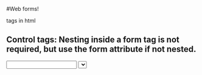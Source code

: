 #Web forms!
<form></form> tags in html

## Control tags: Nesting inside a form tag is not required, but use the form attribute if not nested.
<input>
<select>
<textarea>
<button>

## Textual types:
<input type="text">

## The types below provide some validation and on mobile display different keyboards.
<input type="email">
<input type="search">
<input type="password">
<input type="tel">
<input type="url">

## Additional types
<input type="color">
<input type="date">
<input type="file">
<input type="number">
<input type="range">

## Must belong to a group defined by the name attribute.
<input type="radio">

## Must have a unique name
<input type="checkbox">

## Nothing is displayed to user. Useful to pass info in to form submit.
<input type="hidden" name="secret" value="Something">

## Labeling:
<label>
    Name
  <input type="text">
</label>

### Connecting a label to an input: Add an id to the select wrapper if labeling
<label for="name">Name</label>
<input id="name" type="text">

## Select boxes:
Multiple attribute allows multi-select
<select name="someName" multiple>
  <option value="Banana">Banana</option>
  <option value="Cherry" selected>Cherry</option>
  <option value="Lemon" selected>Lemon</option>
</select>

## Buttons:
<button type="button">This an anonymous button</button>
<button type="submit">This a submit button</button>
<button type="reset">This a reset button</button>

## Common Attributes:
autocapitalize
autocomplete
autofocus // The default control when a page loads
checked
disabled
inputmode // Used to provide a hit to the browser for keyboard to display
maxlength
minlength
multiple // Used for multi-select
name
placeholder
pattern // A regular expression to match
required
readonly
size // Size default in pixels or if a text type control then characters
spellcheck
tabindex
value

## Form validation
Special pseudo classes called :invalid and :valid will allow you to stylize the form inputs

Look into libraries for form validation - best practice

Strip out all non-digits using regex - string.replace(/[^\d]/g, '');

document.forms;           // Get all forms on a page
form.elements;            // Get all form elements
input.type.toLowerCase(); // Get input type (radio, checkbox, text, etc.)
input.value;              // Get input value
input.name;               // Get input name
input.checked;            // Get the checked status of a checkbox or radio button
input.disabled;           // Get input disabled status

### To capture the submit event:
Use this because it captures the enter key as well as submit click

var myForm = document.getElementById('myForm');
myForm.addEventListener('submit', function (event) {
    // do entire form validation here

    // if the validation fails, call to stop form from submitting
    event.preventDefault();
});

Always perform server-side javascript validation to prevent browser manipulation from submitting forms without html validation.
